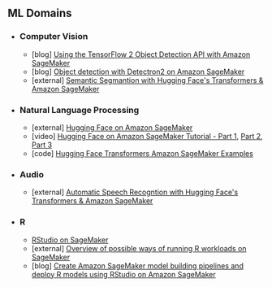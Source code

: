 ## ML Domains
- ### Computer Vision <a name="computer_vision"></a>
  - [blog] [Using the TensorFlow 2 Object Detection API with Amazon SageMaker](https://aws.amazon.com/blogs/machine-learning/training-and-deploying-models-using-tensorflow-2-with-the-object-detection-api-on-amazon-sagemaker/)
  - [blog] [Object detection with Detectron2 on Amazon SageMaker](https://aws.amazon.com/blogs/machine-learning/object-detection-with-detectron2-on-amazon-sagemaker/)
  - [external] [Semantic Segmantion with Hugging Face's Transformers & Amazon SageMaker](https://www.philschmid.de/image-segmentation-sagemaker)
- ### Natural Language Processing
  - [external] [Hugging Face on Amazon SageMaker](https://huggingface.co/docs/sagemaker/main)
  - [video] [Hugging Face on Amazon SageMaker Tutorial - Part 1](https://www.youtube.com/watch?v=80ix-IyNnQI), [Part 2](https://www.youtube.com/watch?v=BqQ14SZ5tos), [Part 3](https://www.youtube.com/watch?v=oVIvXfeunv8) 
  - [code] [Hugging Face Transformers Amazon SageMaker Examples](https://github.com/huggingface/notebooks/tree/main/sagemaker)
- ### Audio
  - [external] [Automatic Speech Recogntion with Hugging Face's Transformers & Amazon SageMaker](https://www.philschmid.de/automatic-speech-recognition-sagemaker)


- ### R
  - [RStudio on SageMaker](https://docs.aws.amazon.com/sagemaker/latest/dg/rstudio.html)
  - [external] [Overview of possible ways of running R workloads on SageMaker](https://towardsdatascience.com/3-1-ways-of-running-r-on-amazon-sagemaker-13034a8f3686)
  - [blog] [Create Amazon SageMaker model building pipelines and deploy R models using RStudio on Amazon SageMaker](https://aws.amazon.com/blogs/machine-learning/create-amazon-sagemaker-model-building-pipelines-and-deploy-r-models-using-rstudio-on-amazon-sagemaker/)
